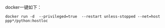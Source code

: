 docker一键如下：

```
docker run -d  --privileged=true  --restart unless-stopped --net=host ppp*/python:hostloc
```

